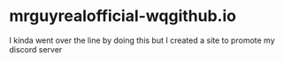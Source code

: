 # mrguyrealofficial-wqgithub.io
I kinda went over the line by doing this but I created a site to promote my discord server 
